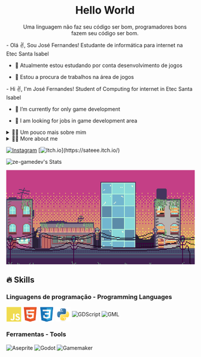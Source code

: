<!--título-->
<div id="user-content-toc">
  <ul align="center">
    <summary><h1 style="display: inline-block">Hello World</h1></summary>
    Uma linguagem não faz seu código ser bom, programadores bons fazem seu código ser bom. 
</div>

<!-- Presentation -->
<p>
  - Olá ✌, Sou José Fernandes! Estudante de informática para internet na Etec Santa Isabel

  - 👏 Atualmente estou estudando por conta desenvolvimento de jogos

  - 🔭 Estou a procura de trabalhos na área de jogos
<p>
  - Hi ✌, I'm José Fernandes! Student of Computing for internet in Etec Santa Isabel

  - 👏 I’m currently for only game development

  - 🔭 I am looking for jobs in game development area
</p>

<!-- Dropdown -->
<details>
  <summary>👨‍💻 Um pouco mais sobre mim</summary>

  - 💬Tenho 15 anos, atualmente moro no brasil, sei um pouco de inglês e tenho experiencia com Python, C#, C++, engines como Godot, Unity, GameMaker Studio 2 e Construct, também sei sobre pixel art.

  - ⚡ I enjoy reading, whether it's a good book, manga, or comics, as well as watching movies and playing games! I believe that our personal interests contribute to a more refined perception of things and problem-solving.
</details>

<details>
  <summary>👨‍💻 More about me</summary>

  - 💬 I am 15 years old, currently living in Brazil. I know a bit of English and have experience with Python, C#, C++, engines like Godot, Unity, GameMaker Studio 2 and Construct, I know too about pixel art.

  - ⚡ I enjoy reading, whether it's a good book, manga, or comics, as well as watching movies and playing games! I believe that our personal interests contribute to a more refined perception of things and problem-solving.
</details>

<!-- Links -->
[![Instagram](https://img.shields.io/badge/-Instagram-E4405F?style=flat&logo=instagram&logoColor=white)](https://www.instagram.com/broother_ti)
[![Itch.io](https://img.shields.io/badge/-Itch.io-FA5C5C?style=flat&logo=itchdotio&logoColor=white")](https://sateee.itch.io/)

<!-- GithubStats -->
![ze-gamedev's Stats](https://github-readme-stats.vercel.app/api?username=ze-gamedev&theme=nightowl&show_icons=true&hide_border=true&count_private=false)

<!-- Portfolio -->


<!-- GIF -->
<p align="left">
  <img align="center" src="BG_city-sheet.png" alt="Imagem">
</p>

## 🔥 Skills
<!-- Skills: Programming Languages -->
  <div style="flex-basis: 48%;">
    <h3>Linguagens de programação - Programming Languages</h3>
    <img align="center" alt="Js" height="40" width="40" src="https://raw.githubusercontent.com/devicons/devicon/master/icons/javascript/javascript-plain.svg">
    <img align="center" alt="HTML" height="40" width="40" src="https://raw.githubusercontent.com/devicons/devicon/master/icons/html5/html5-original.svg">
    <img align="center" alt="CSS" height="40" width="40" src="https://raw.githubusercontent.com/devicons/devicon/master/icons/css3/css3-original.svg">
    <img align="center" alt="Python" height="40" width="40" src="https://raw.githubusercontent.com/devicons/devicon/master/icons/python/python-original.svg">
    <img align="center" alt="GDScript" height="40" width="40" src="https://avatars.githubusercontent.com/u/6318500?s=280&v=4">
    <img align="center" alt="GML" height="40" width="40" src="https://user-images.githubusercontent.com/60024796/170530530-b17fc2f4-91ad-4b2b-ad58-d6d4b3ed9aac.png">
  </div>
  
  <!-- Skills: Tools & Frameworks -->
  <div style="flex-basis: 48%;">
    <h3>Ferramentas - Tools</h3>
    <img align="center" alt="Aseprite" height="40" width="40" src="https://share.natebeaty.com//aseprite-no-border/aseprite-no-border.png">
    <img align="center" alt="Godot" height="40" width="40" src="https://avatars.githubusercontent.com/u/6318500?s=280&v=4">
    <img align="center" alt="Gamemaker" height="40" width="40" src="https://user-images.githubusercontent.com/60024796/170530530-b17fc2f4-91ad-4b2b-ad58-d6d4b3ed9aac.png">
  </div>
  
